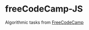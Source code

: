 # freeCodeCamp-JS  
  
Algorithmic tasks from [FreeCodeCamp](https://www.freecodecamp.org/learn/javascript-algorithms-and-data-structures/#basic-javascript)  
